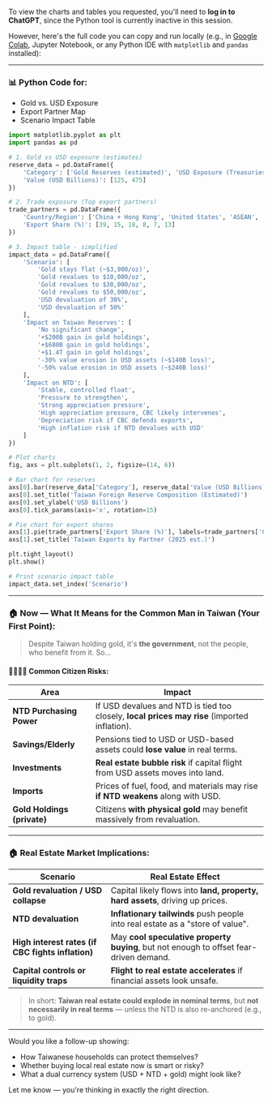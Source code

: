 To view the charts and tables you requested, you'll need to **log in to ChatGPT**, since the Python tool is currently inactive in this session.

However, here's the full code you can copy and run locally (e.g., in [Google Colab](https://colab.research.google.com/), Jupyter Notebook, or any Python IDE with `matplotlib` and `pandas` installed):

---

### 📊 Python Code for:

* Gold vs. USD Exposure
* Export Partner Map
* Scenario Impact Table

```python
import matplotlib.pyplot as plt
import pandas as pd

# 1. Gold vs USD exposure (estimates)
reserve_data = pd.DataFrame({
    'Category': ['Gold Reserves (estimated)', 'USD Exposure (Treasuries, Agencies, Cash)'],
    'Value (USD Billions)': [125, 475]
})

# 2. Trade exposure (Top export partners)
trade_partners = pd.DataFrame({
    'Country/Region': ['China + Hong Kong', 'United States', 'ASEAN', 'Europe', 'Japan', 'Others'],
    'Export Share (%)': [39, 15, 18, 8, 7, 13]
})

# 3. Impact table - simplified
impact_data = pd.DataFrame({
    'Scenario': [
        'Gold stays flat (~$3,900/oz)', 
        'Gold revalues to $10,000/oz',
        'Gold revalues to $30,000/oz',
        'Gold revalues to $50,000/oz',
        'USD devaluation of 30%',
        'USD devaluation of 50%'
    ],
    'Impact on Taiwan Reserves': [
        'No significant change',
        '+$200B gain in gold holdings',
        '+$680B gain in gold holdings',
        '+$1.4T gain in gold holdings',
        '-30% value erosion in USD assets (~$140B loss)',
        '-50% value erosion in USD assets (~$240B loss)'
    ],
    'Impact on NTD': [
        'Stable, controlled float',
        'Pressure to strengthen',
        'Strong appreciation pressure',
        'High appreciation pressure, CBC likely intervenes',
        'Depreciation risk if CBC defends exports',
        'High inflation risk if NTD devalues with USD'
    ]
})

# Plot charts
fig, axs = plt.subplots(1, 2, figsize=(14, 6))

# Bar chart for reserves
axs[0].bar(reserve_data['Category'], reserve_data['Value (USD Billions)'], color=['gold', 'green'])
axs[0].set_title('Taiwan Foreign Reserve Composition (Estimated)')
axs[0].set_ylabel('USD Billions')
axs[0].tick_params(axis='x', rotation=15)

# Pie chart for export shares
axs[1].pie(trade_partners['Export Share (%)'], labels=trade_partners['Country/Region'], autopct='%1.1f%%', startangle=140)
axs[1].set_title('Taiwan Exports by Partner (2025 est.)')

plt.tight_layout()
plt.show()

# Print scenario impact table
impact_data.set_index('Scenario')
```

---

### 🏠 Now — What It Means for the **Common Man in Taiwan** (Your First Point):

> Despite Taiwan holding gold, it's **the government**, not the people, who benefit from it. So…

#### 👨‍👩‍👧‍👦 Common Citizen Risks:

| Area                        | Impact                                                                                       |
| --------------------------- | -------------------------------------------------------------------------------------------- |
| **NTD Purchasing Power**    | If USD devalues and NTD is tied too closely, **local prices may rise** (imported inflation). |
| **Savings/Elderly**         | Pensions tied to USD or USD-based assets could **lose value** in real terms.                 |
| **Investments**             | **Real estate bubble risk** if capital flight from USD assets moves into land.               |
| **Imports**                 | Prices of fuel, food, and materials may rise **if NTD weakens** along with USD.              |
| **Gold Holdings (private)** | Citizens **with physical gold** may benefit massively from revaluation.                      |

---

### 🏠 Real Estate Market Implications:

| Scenario                                          | Real Estate Effect                                                                     |
| ------------------------------------------------- | -------------------------------------------------------------------------------------- |
| **Gold revaluation / USD collapse**               | Capital likely flows into **land, property, hard assets**, driving up prices.          |
| **NTD devaluation**                               | **Inflationary tailwinds** push people into real estate as a "store of value".         |
| **High interest rates (if CBC fights inflation)** | May **cool speculative property buying**, but not enough to offset fear-driven demand. |
| **Capital controls or liquidity traps**           | **Flight to real estate accelerates** if financial assets look unsafe.                 |

> In short: **Taiwan real estate could explode in nominal terms**, but **not necessarily in real terms** — unless the NTD is also re-anchored (e.g., to gold).

---

Would you like a follow-up showing:

* How Taiwanese households can protect themselves?
* Whether buying local real estate now is smart or risky?
* What a dual currency system (USD + NTD + gold) might look like?

Let me know — you're thinking in exactly the right direction.
